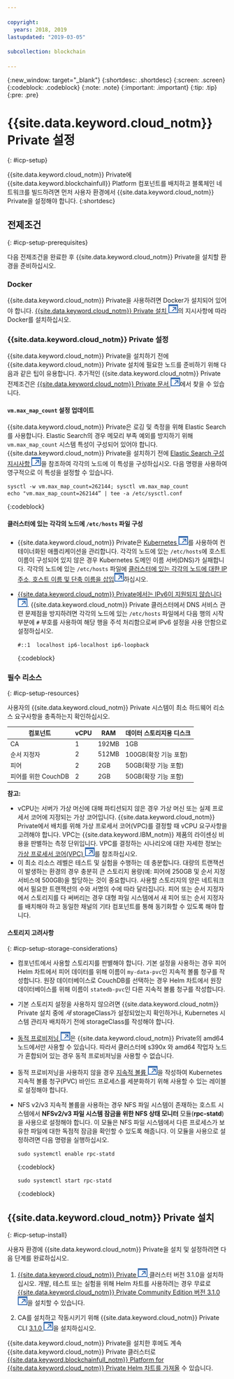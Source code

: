 ```yaml
---

copyright:
  years: 2018, 2019
lastupdated: "2019-03-05"

subcollection: blockchain

---
```


{:new_window: target="_blank"}
{:shortdesc: .shortdesc}
{:screen: .screen}
{:codeblock: .codeblock}
{:note: .note}
{:important: .important}
{:tip: .tip}
{:pre: .pre}

# {{site.data.keyword.cloud_notm}} Private 설정
{: #icp-setup}

{{site.data.keyword.cloud_notm}} Private에 {{site.data.keyword.blockchainfull}} Platform 컴포넌트를 배치하고 블록체인 네트워크를 빌드하려면 먼저 사용자 환경에서 {{site.data.keyword.cloud_notm}} Private을 설정해야 합니다.
{:shortdesc}

## 전제조건
{: #icp-setup-prerequisites}

다음 전제조건을 완료한 후 {{site.data.keyword.cloud_notm}} Private을 설치할 환경을 준비하십시오.

### Docker
{{site.data.keyword.cloud_notm}} Private을 사용하려면 Docker가 설치되어 있어야 합니다. [{{site.data.keyword.cloud_notm}} Private 설치 ![외부 링크 아이콘](images/external_link.svg "외부 링크 아이콘")](https://www.ibm.com/support/knowledgecenter/en/SSBS6K_3.1.0/installing/install.html "{{site.data.keyword.cloud_notm}} Private 설치")의 지시사항에 따라 Docker를 설치하십시오.

### {{site.data.keyword.cloud_notm}} Private 설정
{{site.data.keyword.cloud_notm}} Private을 설치하기 전에 {{site.data.keyword.cloud_notm}} Private 설치에 필요한 노드를 준비하기 위해 다음과 같은 팁이 유용합니다. 추가적인
{{site.data.keyword.cloud_notm}} Private 전제조건은 [{{site.data.keyword.cloud_notm}} Private 문서 ![외부 링크 아이콘](images/external_link.svg "외부 링크 아이콘")](https://www.ibm.com/support/knowledgecenter/en/SSBS6K_3.1.0/installing/prep.html "설치할 클러스터 준비")에서 찾을 수 있습니다.

#### `vm.max_map_count` 설정 업데이트
{{site.data.keyword.cloud_notm}} Private은 로깅 및 측정을 위해 Elastic Search를 사용합니다. Elastic Search의 경우 메모리 부족 예외를 방지하기 위해 `vm.max_map_count` 시스템 특성이 구성되어 있어야 합니다. {{site.data.keyword.cloud_notm}} Private을 설치하기 전에 [Elastic Search 구성 지시사항 ![외부 링크 아이콘](images/external_link.svg "외부 링크 아이콘")](https://www.elastic.co/guide/en/elasticsearch/reference/current/vm-max-map-count.html "가상 메모리")을 참조하여 각각의 노드에 이 특성을 구성하십시오. 다음 명령을 사용하여 영구적으로 이 특성을 설정할 수 있습니다.

```
sysctl -w vm.max_map_count=262144; sysctl vm.max_map_count
echo "vm.max_map_count=262144” | tee -a /etc/sysctl.conf
```
{:codeblock}

#### 클러스터에 있는 각각의 노드에 `/etc/hosts` 파일 구성

- {{site.data.keyword.cloud_notm}} Private은 [Kubernetes ![외부 링크 아이콘](images/external_link.svg "외부 링크 아이콘")](https://kubernetes.io/docs/tutorials/kubernetes-basics/ "Kubernetes의 기본 사항 학습")를 사용하여 컨테이너화된 애플리케이션을 관리합니다. 각각의 노드에 있는 `/etc/hosts`에 호스트 이름이 구성되어 있지 않은 경우 Kubernetes 도메인 이름 서버(DNS)가 실패합니다. 각각의 노드에 있는 `/etc/hosts` 파일에 [클러스터에 있는 각각의 노드에 대한 IP 주소, 호스트 이름 및 단축 이름을 삽입![외부 링크 아이콘](images/external_link.svg "외부 링크 아이콘")](https://www.ibm.com/support/knowledgecenter/en/SSBS6K_3.1.0/installing/prep_cluster.html "클러스터 구성")하십시오.

- [{{site.data.keyword.cloud_notm}} Private에서는 IPv6이 지원되지 않습니다 ![외부 링크 아이콘](images/external_link.svg "외부 링크 아이콘")](https://www.ibm.com/support/knowledgecenter/en/SSBS6K_3.1.0/getting_started/known_issues.html#ipv6 "IPv6은 지원되지 않음"). {{site.data.keyword.cloud_notm}} Private 클러스터에서 DNS 서비스 관련 문제점을 방지하려면 각각의 노드에 있는 `/etc/hosts` 파일에서 다음 행의 시작 부분에 `#` 부호를 사용하여 해당 행을 주석 처리함으로써 IPv6 설정을 사용 안함으로 설정하십시오.
  ```
  #::1  localhost ip6-localhost ip6-loopback
  ```
  {:codeblock}

### 필수 리소스
{: #icp-setup-resources}

사용자의 {{site.data.keyword.cloud_notm}} Private 시스템이 최소 하드웨어 리소스 요구사항을 충족하는지 확인하십시오.

|컴포넌트 | vCPU | RAM | 데이터 스토리지용 디스크 |
|-----------|------|-----|-----------------------|
| CA |1 |192MB | 1GB |
| 순서 지정자 |2 | 512MB | 100GB(확장 기능 포함) |
| 피어 |2 |2GB | 50GB(확장 기능 포함) |
| 피어를 위한 CouchDB |2|2GB | 50GB(확장 기능 포함) |

 **참고:**
 - vCPU는 서버가 가상 머신에 대해 파티션되지 않은 경우 가상 머신 또는 실제 프로세서 코어에 지정되는 가상 코어입니다. {{site.data.keyword.cloud_notm}} Private에서 배치를 위해 가상 프로세서 코어(VPC)를 결정할 때 vCPU 요구사항을 고려해야 합니다. VPC는 {{site.data.keyword.IBM_notm}} 제품의 라이센싱 비용을 판별하는 측정 단위입니다. VPC를 결정하는 시나리오에 대한 자세한 정보는 [가상 프로세서 코어(VPC) ![외부 링크 아이콘](images/external_link.svg "외부 링크 아이콘")](https://www.ibm.com/support/knowledgecenter/en/SS8JFY_9.2.0/com.ibm.lmt.doc/Inventory/overview/c_virtual_processor_core_licenses.html)를 참조하십시오.
 - 이 최소 리소스 레벨은 테스트 및 실험을 수행하는 데 충분합니다. 대량의 트랜잭션이 발생하는 환경의 경우 충분히 큰 스토리지 용량(예: 피어에 250GB 및 순서 지정 서비스에 500GB)을 할당하는 것이 중요합니다. 사용할 스토리지의 양은 네트워크에서 필요한 트랜잭션의 수와 서명의 수에 따라 달라집니다. 피어 또는 순서 지정자에서 스토리지를 다 써버리는 경우 대형 파일 시스템에서 새 피어 또는 순서 지정자를 배치해야 하고 동일한 채널의 기타 컴포넌트를 통해 동기화할 수 있도록 해야 합니다.

#### 스토리지 고려사항
{: #icp-setup-storage-considerations}

* 컴포넌트에서 사용할 스토리지를 판별해야 합니다. 기본 설정을 사용하는 경우 피어 Helm 차트에서 피어 데이터를 위해 이름이 `my-data-pvc`인 지속적 볼륨 청구를 작성합니다. 원장 데이터베이스로 CouchDB를 선택하는 경우 Helm 차트에서 원장 데이터베이스를 위해 이름이 `statedb-pvc`인 다른 지속적 볼륨 청구를 작성합니다.
* 기본 스토리지 설정을 사용하지 않으려면 {{site.data.keyword.cloud_notm}} Private 설치 중에 *새* storageClass가 설정되었는지 확인하거나, Kubernetes 시스템 관리자 배치하기 전에 storageClass를 작성해야 합니다.
* [동적 프로비저닝 ![외부 링크 아이콘](images/external_link.svg "외부 링크 아이콘")](https://kubernetes.io/docs/concepts/storage/dynamic-provisioning/ "동적 볼륨 프로비저닝")은 {{site.data.keyword.cloud_notm}} Private의 amd64 노드에서만 사용할 수 있습니다. 따라서 클러스터에 s390x 와 amd64 작업자 노드가 혼합되어 있는 경우 동적 프로비저닝을 사용할 수 없습니다.
* 동적 프로비저닝을 사용하지 않을 경우 [지속적 볼륨 ![외부 링크 아이콘](images/external_link.svg "외부 링크 아이콘")](https://kubernetes.io/docs/concepts/storage/persistent-volumes/ "지속적 볼륨")을 작성하여 Kubernetes 지속적 볼륨 청구(PVC) 바인드 프로세스를 세분화하기 위해 사용할 수 있는 레이블로 설정해야 합니다.
* NFS v2/v3 지속적 볼륨을 사용하는 경우 NFS 파일 시스템이 존재하는 호스트 시스템에서 **NFSv2/v3 파일 시스템 잠금을 위한 NFS 상태 모니터** 모듈(**rpc-statd**)을 사용으로 설정해야 합니다. 이 모듈은 NFS 파일 시스템에서 다른 프로세스가 보유한 파일에 대한 독점적 잠금을 확인할 수 있도록 해줍니다. 이 모듈을 사용으로 설정하려면 다음 명령을 실행하십시오.

  ```
  sudo systemctl enable rpc-statd
  ```
  {:codeblock}

  ```
  sudo systemctl start rpc-statd
  ```
  {:codeblock}

## {{site.data.keyword.cloud_notm}} Private 설치
{: #icp-setup-install}

사용자 환경에 {{site.data.keyword.cloud_notm}} Private을 설치 및 설정하려면 다음 단계를 완료하십시오.

1. [{{site.data.keyword.cloud_notm}} Private ![외부 링크 아이콘](images/external_link.svg "외부 링크 아이콘") ](https://www.ibm.com/support/knowledgecenter/en/SSBS6K_3.1.0/kc_welcome_containers.html) 클러스터 버전 3.1.0을 설치하십시오. 개발, 테스트 또는 실험을 위해 Helm 차트를 사용하려는 경우 무료로 [{{site.data.keyword.cloud_notm}} Private Community Edition 버전 3.1.0 ![외부 링크 아이콘](images/external_link.svg "외부 링크 아이콘")](https://www.ibm.com/support/knowledgecenter/en/SSBS6K_3.1.0/kc_welcome_containers.html "{{site.data.keyword.cloud_notm}} Private-CE 버전 3.1.0")을 설치할 수 있습니다.

2. CA를 설치하고 작동시키기 위해 {{site.data.keyword.cloud_notm}} Private CLI [3.1.0 ![외부 링크 아이콘](images/external_link.svg "외부 링크 아이콘")](https://www.ibm.com/support/knowledgecenter/en/SSBS6K_3.1.0/manage_cluster/install_cli.html)을 설치하십시오.

{{site.data.keyword.cloud_notm}} Private을 설치한 후에도 계속 {{site.data.keyword.cloud_notm}} Private 클러스터로 [{{site.data.keyword.blockchainfull_notm}} Platform for {{site.data.keyword.cloud_notm}} Private Helm 차트를 가져올](/docs/services/blockchain/howto/helm_install_icp.html#helm-install) 수 있습니다.

